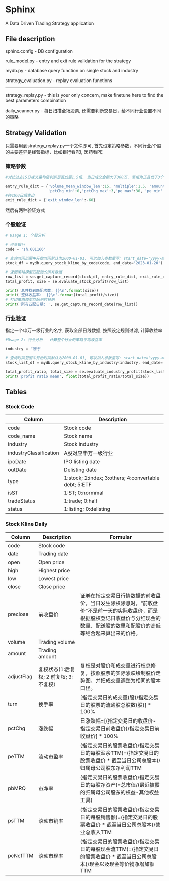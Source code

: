 # Sphinx
A Data Driven Trading Strategy application

## File description

sphinx.config - DB configuration 

rule_model.py - entry and exit rule validation for the strategy

mydb.py - database query function on single stock and industry

strategy_evaluation.py - replay evaluation functions

-------------------------------------------------------

strategy_replay.py - this is your only concern, make finetune here to find the best parameters combination

daily_scanner.py - 每日扫描全场股票, 还需要判断交易日，给不同行业设置不同的策略

## Strategy Validation
只需要用到strategy_replay.py一个文件即可, 首先设定策略参数，不同行业/个股的主要差异是经营指标，比如银行看PB, 医药看PE
### 策略参数

```python
#对比过去15日成交量均值判断是否放量1.5倍, 当日成交金额大于300万, 涨幅为正且低于3个点，pe在0-30之间，pb<1

entry_rule_dict = {'volume_mean_window_len':15, 'multiple':1.5, 'amount_min':3000000, 
                   'pctChg_min':0,'pctChg_max':3,'pe_max':30, 'pe_min':0, 'pb_max':1}
#持仓60日后卖出
exit_rule_dict = {'exit_window_len':-60}
```

然后有两种验证方式

### 个股验证

```python
# Usage 1: 个股分析

# 兴业银行
code = 'sh.601166'

# 查询时间范围中开始时间默认为2000-01-01, 可以加入参数重写: start_date='yyyy-mm-dd'
stock_df = mydb.query_stock_kline_by_code(code, end_date='2023-01-20')

# 返回策略模型匹配到的所有数据
row_list = se.get_capture_record(stock_df, entry_rule_dict, exit_rule_dict)
total_profit, size = se.evaluate_stock_profit(row_list)

print('总共找到匹配次数: {}\n'.format(size))
print('整体收益率:  {}\n'.format(total_profit/size))
# 打印策略模型匹配到的日期
print('所有匹配日期: ', se.get_capture_record_date(row_list))
```


### 行业验证
指定一个申万一级行业的名字, 获取全部日线数据, 按照设定规则过滤, 计算收益率

```python
#Usage 2: 行业分析 - 计算整个行业的策略平均收益率

industry = '银行'

# 查询时间范围中开始时间默认为2000-01-01, 可以加入参数重写: start_date='yyyy-mm-dd'
stock_list_df = mydb.query_stock_kline_by_industry(industry, end_date='2023-01-20')

total_profit_ratio, total_size = se.evaluate_industry_profit(stock_list_df, entry_rule_dict, exit_rule_dict)
print('profit ratio mean', float(total_profit_ratio/total_size))
```


## Tables
### Stock Code
| Column        | Description |
| ------------- | ------------- |
| code          | Stock code  |
| code_name     | Stock name  |
| industry      | Stock industry |
| industryClassification | A股对应申万一级行业 |
| ipoDate       | IPO listing date |
| outDate       | Delisting date |
| type          | 1:stock; 2:index; 3:others; 4:convertable debt; 5:ETF |
| isST          | 1:ST; 0:normmal |
| tradeStatus   | 1:trade; 0:halt |
| status        | 1:listing; 0:delisting |


### Stock Kline Daily
| Column        | Description | Formular|
| ------------- | ------------- | ------------- |
| code          | Stock code  | |
| date          | Trading date | |
| open          | Open price | |
| high          | Highest price | |
| low           | Lowest price | |
| close         | Close price | |
| preclose      | 前收盘价 | 证券在指定交易日行情数据的前收盘价，当日发生除权除息时，“前收盘价”不是前一天的实际收盘价，而是根据股权登记日收盘价与分红现金的数量、配送股的数里和配股价的高低等结合起来算出来的价格。|
| volume         | Trading volume | |
| amount         | Trading amount | |
| adjustFlag     | 复权状态(1:后复权; 2:前复权; 3:不复权） | 复权是对股价和成交量进行权息修复，按照股票的实际涨跌绘制股价走势图，并把成交量调整为相同的股本口径。 |
| turn            | 换手率 | [指定交易日的成交量(股)/指定交易日的股票的流通股总股数(股)] * 100% |
| pctChg        | 涨跌幅 | 日涨跌幅=[(指定交易日的收盘价-指定交易日前收盘价)/指定交易日前收盘价] * 100%|
| peTTM         | 滚动市盈率 | (指定交易日的股票收盘价/指定交易日的每股盈余TTM)=(指定交易日的股票收盘价 * 截至当日公司总股本)/归属母公司股东净利润TTM |
| pbMRQ | 市净率 | (指定交易日的股票收盘价/指定交易日的每股净资产)=总市值/(最近披露的归属母公司股东的权益-其他权益工具) |
| psTTM | 滚动市销率 | (指定交易日的股票收盘价/指定交易日的每股销售额)=(指定交易日的股票收盘价 * 截至当日公司总股本)/营业总收入TTM |
| pcNcfTTM      | 滚动市现率 | (指定交易日的股票收盘价/指定交易日的每股现金流TTM)=(指定交易日的股票收盘价 * 截至当日公司总股本)/现金以及现金等价物净增加额TTM |

